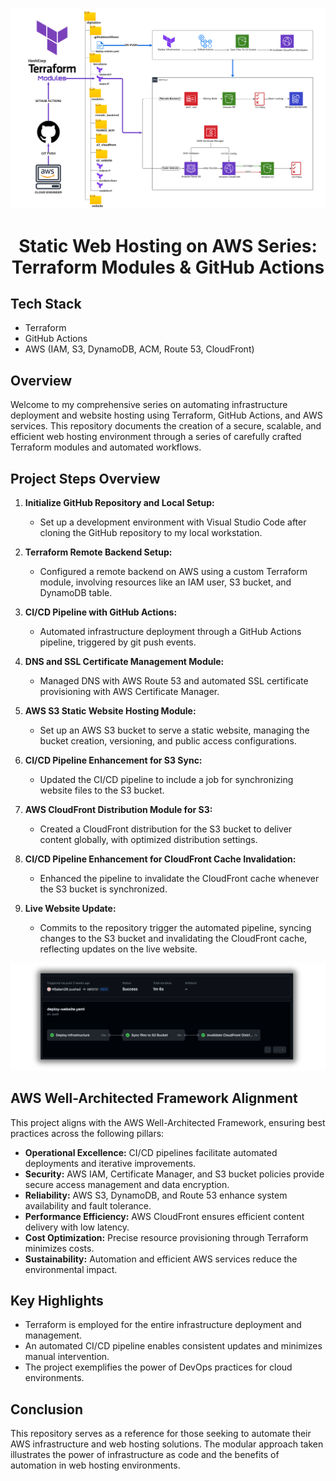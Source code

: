 ![Architecture Diagram](website/images/project_architecture.png)

<h1 align="center">Static Web Hosting on AWS Series: Terraform Modules & GitHub Actions</h1>

## Tech Stack

- Terraform
- GitHub Actions
- AWS (IAM, S3, DynamoDB, ACM, Route 53, CloudFront)

## Overview

Welcome to my comprehensive series on automating infrastructure deployment and website hosting using Terraform, GitHub Actions, and AWS services. This repository documents the creation of a secure, scalable, and efficient web hosting environment through a series of carefully crafted Terraform modules and automated workflows.

## Project Steps Overview

1. **Initialize GitHub Repository and Local Setup:**

   - Set up a development environment with Visual Studio Code after cloning the GitHub repository to my local workstation.

2. **Terraform Remote Backend Setup:**

   - Configured a remote backend on AWS using a custom Terraform module, involving resources like an IAM user, S3 bucket, and DynamoDB table.

3. **CI/CD Pipeline with GitHub Actions:**

   - Automated infrastructure deployment through a GitHub Actions pipeline, triggered by git push events.

4. **DNS and SSL Certificate Management Module:**

   - Managed DNS with AWS Route 53 and automated SSL certificate provisioning with AWS Certificate Manager.

5. **AWS S3 Static Website Hosting Module:**

   - Set up an AWS S3 bucket to serve a static website, managing the bucket creation, versioning, and public access configurations.

6. **CI/CD Pipeline Enhancement for S3 Sync:**

   - Updated the CI/CD pipeline to include a job for synchronizing website files to the S3 bucket.

7. **AWS CloudFront Distribution Module for S3:**

   - Created a CloudFront distribution for the S3 bucket to deliver content globally, with optimized distribution settings.

8. **CI/CD Pipeline Enhancement for CloudFront Cache Invalidation:**

   - Enhanced the pipeline to invalidate the CloudFront cache whenever the S3 bucket is synchronized.

9. **Live Website Update:**
   - Commits to the repository trigger the automated pipeline, syncing changes to the S3 bucket and invalidating the CloudFront cache, reflecting updates on the live website.

![Architecture Diagram](website/images/pipeline.png)

## AWS Well-Architected Framework Alignment

This project aligns with the AWS Well-Architected Framework, ensuring best practices across the following pillars:

- **Operational Excellence:** CI/CD pipelines facilitate automated deployments and iterative improvements.
- **Security:** AWS IAM, Certificate Manager, and S3 bucket policies provide secure access management and data encryption.
- **Reliability:** AWS S3, DynamoDB, and Route 53 enhance system availability and fault tolerance.
- **Performance Efficiency:** AWS CloudFront ensures efficient content delivery with low latency.
- **Cost Optimization:** Precise resource provisioning through Terraform minimizes costs.
- **Sustainability:** Automation and efficient AWS services reduce the environmental impact.

## Key Highlights

- Terraform is employed for the entire infrastructure deployment and management.
- An automated CI/CD pipeline enables consistent updates and minimizes manual intervention.
- The project exemplifies the power of DevOps practices for cloud environments.

## Conclusion

This repository serves as a reference for those seeking to automate their AWS infrastructure and web hosting solutions. The modular approach taken illustrates the power of infrastructure as code and the benefits of automation in web hosting environments.
